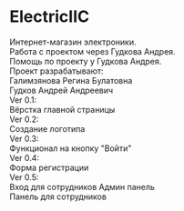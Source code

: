 # ElectricIIC  
Интернет-магазин электроники.  
Работа с проектом через Гудкова Андрея.  
Помощь по проекту у Гудкова Андрея.  
Проект разрабатывают:  
Галимзянова Регина Булатовна  
Гудков Андрей Андреевич  
Ver 0.1:  
Вёрстка главной страницы  
Ver 0.2:  
Создание логотипа  
Ver 0.3:  
Функционал на кнопку "Войти"  
Ver 0.4:  
Форма регистрации  
Ver 0.5:  
Вход для сотрудников 
Админ панель  
Панель для сотрудников    

